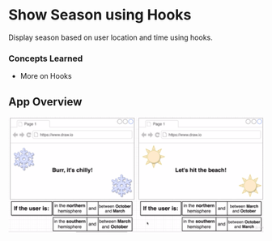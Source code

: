 # Show Season using Hooks

Display season based on user location and time using hooks.

### Concepts Learned

- More on Hooks

## App Overview

![overview](app_overview.png)
